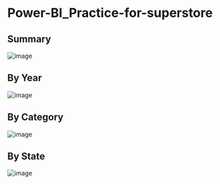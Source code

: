 # Power-BI_Practice-for-superstore

## Summary
![image](https://github.com/user-attachments/assets/26ce09a9-dc77-456b-8c5f-9fbbce1141f2)

## By Year
![image](https://github.com/user-attachments/assets/5b5702be-1eda-48eb-b5c0-7d1e3ff29e8d)

## By Category
![image](https://github.com/user-attachments/assets/14582621-b203-48e5-8985-1e4f4384da08)

## By State
![image](https://github.com/user-attachments/assets/114ddef5-1e65-426f-9c0a-31ca5b59dfd2)
